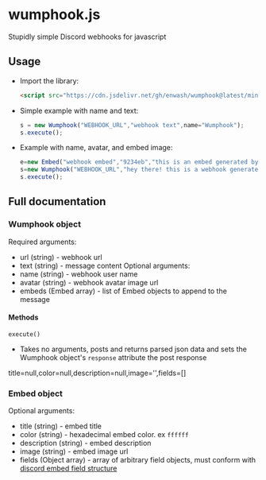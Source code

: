 # wumphook.js
Stupidly simple Discord webhooks for javascript

## Usage
* Import the library:

  ```html
  <script src="https://cdn.jsdelivr.net/gh/enwash/wumphook@latest/min.js"></script>
  ```
* Simple example with name and text:

  ```js
  s = new Wumphook("WEBHOOK_URL","webhook text",name="Wumphook");
  s.execute();
  ```
* Example with name, avatar, and embed image:

  ```js
  e=new Embed("webhook embed","9234eb","this is an embed generated by wumphook.js","https://www.chickensmoothie.com/oekaki/image/3035785.1515805712.avatar.jpg")
  s=new Wumphook("WEBHOOK_URL","hey there! this is a webhook generated by wumphook.js!",name="Wumphook",avatar="https://www.chickensmoothie.com/oekaki/image/3035785.1515805712.avatar.jpg",embeds=[e])
  s.execute();
  ```

## Full documentation

### Wumphook object
Required arguments:
* url (string) - webhook url
* text (string) - message content
Optional arguments:
* name (string) - webhook user name
* avatar (string) - webhook avatar image url
* embeds (Embed array) - list of Embed objects to append to the message

#### Methods
`execute()`
* Takes no arguments, posts and returns parsed json data and sets the Wumphook object's `response` attribute the post response

title=null,color=null,description=null,image='',fields=[]
### Embed object
Optional arguments:
* title (string) - embed title
* color (string) - hexadecimal embed color. ex `ffffff`
* description (string) - embed description
* image (string) - embed image url
* fields (Object array) - array of arbitrary field objects, must conform with [discord embed field structure](https://discord.com/developers/docs/resources/channel#embed-object-embed-field-structure)
